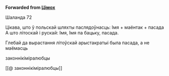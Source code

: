 **Forwarded from [Цімох](https://t.me/Tusajas)**

Шаланда 72

Цікава, што ў польскай шляхты паслядоўнасць: Імя + маёнтак + пасада
А што літоскай і рускай: Імя, Імя па бацьку, пасада.

Глебай да вырастання літоўскай арыстакратыі была пасада, а не маёмасць

законнікіміралюбцы

[[@ законнікіміралюбцы]]
